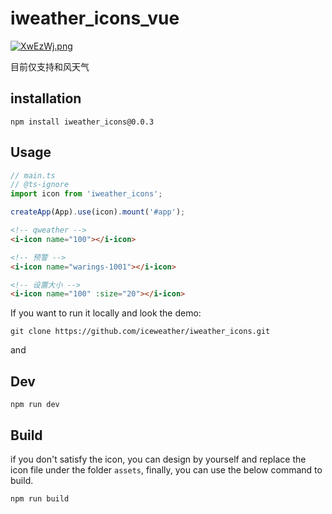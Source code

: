# iweather_icons_vue

[![XwEzWj.png](https://s1.ax1x.com/2022/06/05/XwEzWj.png)](https://imgtu.com/i/XwEzWj)

目前仅支持和风天气

## installation

```
npm install iweather_icons@0.0.3
```

## Usage

```js
// main.ts
// @ts-ignore
import icon from 'iweather_icons';

createApp(App).use(icon).mount('#app');
```

```html
<!-- qweather -->
<i-icon name="100"></i-icon>

<!-- 预警 -->
<i-icon name="warings-1001"></i-icon>

<!-- 设置大小 -->
<i-icon name="100" :size="20"></i-icon>
```


If you want to run it locally and look the demo:

```
git clone https://github.com/iceweather/iweather_icons.git
```

and

## Dev

```
npm run dev
```

## Build

if you don't satisfy the icon, you can design by yourself and replace the icon file under the folder `assets`, finally, you can use the below command to build.

```
npm run build
```
